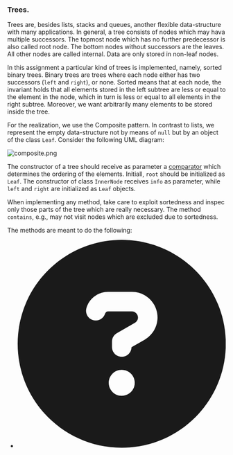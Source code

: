 <div _ngcontent-bwj-c194="" id="programming-exercise-instructions-content" class="guided-tour instructions__content__markdown markdown-preview"><h3 id="trees">Trees.</h3>
<p>Trees are, besides lists, stacks and queues, another flexible data-structure with many applications.
In general, a tree consists of nodes which may hava multiple successors.
The topmost node which has no further predecessor is also called root node. The bottom nodes without successors are the
leaves. All other nodes are called internal.
Data are only stored in non-leaf nodes.</p>
<p>In this assignment a particular kind of trees is implemented, namely, sorted binary trees.
Binary trees are trees where each node either has two successors (<code>left</code> and <code>right</code>), or none.
Sorted means that at each node, the invariant holds that all elements stored in the left subtree
are less or equal to the element in the node, which in turn is less or equal to all elements in the right subtree.
Moreover, we want arbitrarily many elements to be stored inside the tree.</p>
<p>For the realization, we use the Composite pattern. In contrast to lists, we represent the empty data-structure not by means of
<code>null</code> but by an object of the class <code>Leaf</code>.
Consider the following UML diagram:</p>
<p><img alt="composite.png" src="/api/files/markdown/Markdown_2022-11-16T18-03-37-578_2dafff76.png"></p>
<p>The constructor of a tree should receive as parameter a
<a rel="noopener noreferrer" href="https://docs.oracle.com/javase/7/docs/api/java/util/Comparator.html">comparator</a>
which determines the ordering of the elements.
Initiall, <code>root</code> should be initialized as <code>Leaf</code>.
The constructor of class <code>InnerNode</code> receives <code>info</code> as parameter, while <code>left</code> and <code>right</code> are initialized
as <code>Leaf</code> objects.</p>
<p>When implementing any method, take care to exploit sortedness and inspec only those parts of the tree which are
really necessary.
The method <code>contains</code>, e.g., may not visit nodes which are excluded due to sortedness.</p>
<p>The methods are meant to do the following:</p>
<ul>
<li><div class="pe-task-66 d-flex"><jhi-programming-exercise-instructions-task-status _nghost-bwj-c192="" class="ng-star-inserted"><div _ngcontent-bwj-c192="" class="guided-tour">
    <!---->
    <!---->
    <fa-icon _ngcontent-bwj-c192="" size="lg" class="ng-fa-icon test-icon text-secondary ng-star-inserted"><svg role="img" aria-hidden="true" focusable="false" data-prefix="fas" data-icon="circle-question" class="svg-inline--fa fa-circle-question fa-lg" xmlns="http://www.w3.org/2000/svg" viewBox="0 0 512 512"><path fill="currentColor" d="M256 512c141.4 0 256-114.6 256-256S397.4 0 256 0S0 114.6 0 256S114.6 512 256 512zM169.8 165.3c7.9-22.3 29.1-37.3 52.8-37.3h58.3c34.9 0 63.1 28.3 63.1 63.1c0 22.6-12.1 43.5-31.7 54.8L280 264.4c-.2 13-10.9 23.6-24 23.6c-13.3 0-24-10.7-24-24V250.5c0-8.6 4.6-16.5 12.1-20.8l44.3-25.4c4.7-2.7 7.6-7.7 7.6-13.1c0-8.4-6.8-15.1-15.1-15.1H222.6c-3.4 0-6.4 2.1-7.5 5.3l-.4 1.2c-4.4 12.5-18.2 19-30.6 14.6s-19-18.2-14.6-30.6l.4-1.2zM288 352c0 17.7-14.3 32-32 32s-32-14.3-32-32s14.3-32 32-32s32 14.3 32 32z"></path></svg></fa-icon><!---->
  
